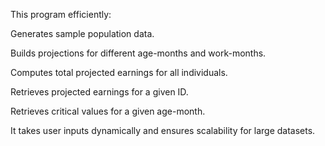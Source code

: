 This program efficiently:

Generates sample population data.

Builds projections for different age-months and work-months.

Computes total projected earnings for all individuals.

Retrieves projected earnings for a given ID.

Retrieves critical values for a given age-month.

It takes user inputs dynamically and ensures scalability for large datasets.
